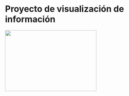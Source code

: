 <h1>Proyecto de visualización de información</h1>


<a href="https://kindredjester6.github.io/GraficasEstsPoliciales-R/Pagina"><image src="https://github.com/kindredjester6/GraficasEstsPoliciales-R/assets/79023959/858a3164-1c41-4204-a383-d3f6c0aa1806" width="300" height="200"></image></a>
